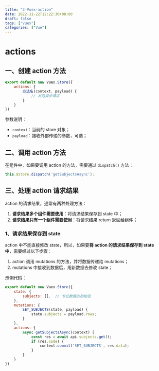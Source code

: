```yaml
---
title: "3-Vuex-action"
date: 2022-11-22T12:22:30+08:00
draft: false
tags: ["Vuex"]
categories: ["Vue"]
---
```

# actions

## 一、创建 action 方法

```js
export default new Vuex.Store({
    actions: {
        方法名(context, payload) {
            // 发送异步请求
        }
    }
})
```

参数说明：

- `context`：当前的 store 对象；
- `payload`：接收外部传递的参数，可选；

## 二、调用 action 方法

在组件中，如果要调用 action 的方法，需要通过 `dispatch()` 方法：

```js
this.$store.dispatch('getSubjectsAsync');
```

## 三、处理 action 请求结果

action 的请求结果，通常有两种处理方法：

1. **请求结果多个组件需要使用**：将请求结果保存到 state 中；
2. **请求结果只有一个组件需要使用**：将请求结果 return 返回给组件；

### 1、请求结果保存到 state

action 中不能直接修改 state，所以，如果要**将 action 的请求结果保存到 state 中**，需要经过以下步骤：

1. action 调用 mutations 的方法，并将数据传递给 mutations；
2. mutations 中接收到数据后，用新数据去修改 state；

示例代码：

```js
export default new Vuex.Store({
    state: {
        subjects: [],  // 专业数据的初始值
    },
    mutations: {
        SET_SUBJECTS(state, payload) {
            state.subjects = payload.rows;
        }
    },
    actions: {
        async getSubjectsAsync(context) {
            const res = await api.subjects.get();
            if (res.code) {
                context.commit('SET_SUBJECTS', res.data);
            }
        }
    }
})
```



